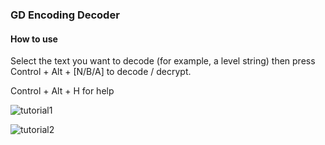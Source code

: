 ### GD Encoding Decoder

#### How to use

Select the text you want to decode (for example, a level string) then press Control + Alt + [N/B/A] to decode / decrypt.

Control + Alt + H for help

![tutorial1](https://cdn.discordapp.com/attachments/404692339404177408/744469716466401420/unknown.png)

![tutorial2](https://cdn.discordapp.com/attachments/404692339404177408/744469731796451348/unknown.png)
